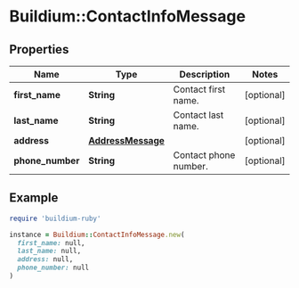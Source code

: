 # Buildium::ContactInfoMessage

## Properties

| Name | Type | Description | Notes |
| ---- | ---- | ----------- | ----- |
| **first_name** | **String** | Contact first name. | [optional] |
| **last_name** | **String** | Contact last name. | [optional] |
| **address** | [**AddressMessage**](AddressMessage.md) |  | [optional] |
| **phone_number** | **String** | Contact phone number. | [optional] |

## Example

```ruby
require 'buildium-ruby'

instance = Buildium::ContactInfoMessage.new(
  first_name: null,
  last_name: null,
  address: null,
  phone_number: null
)
```

